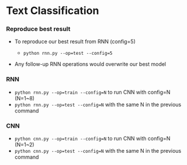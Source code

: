 # Text Classification

### Reproduce best result
- To reproduce our best result from RNN (config=5)
	- `python rnn.py --op=test --config=5`

- Any follow-up RNN operations would overwrite our best model

### RNN
- `python rnn.py --op=train --config=N` to run CNN with config=N (N=1~8)
- `python rnn.py --op=test --config=N` with the same N in the previous command

### CNN
- `python cnn.py --op=train --config=N` to run CNN with config=N (N=1~2)
- `python cnn.py --op=test --config=N` with the same N in the previous command